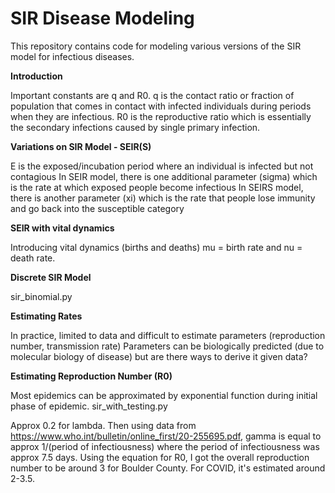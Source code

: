 # SIR Disease Modeling

This repository contains code for modeling various versions of the SIR model for infectious diseases. 

**Introduction**

Important constants are q and R0. q is the contact ratio or fraction of population that comes in contact with infected individuals during periods when they are infectious. R0 is the reproductive ratio which is essentially the secondary infections caused by single primary infection.

**Variations on SIR Model - SEIR(S)**

E is the exposed/incubation period where an individual is infected but not contagious
In SEIR model, there is one additional parameter (sigma)  which is the rate at which exposed people become infectious
In SEIRS model, there is another parameter (xi) which is the rate that people lose immunity and go back into the susceptible category

**SEIR with vital dynamics**

Introducing vital dynamics (births and deaths) mu = birth rate and nu = death rate.

**Discrete SIR Model**

sir_binomial.py

**Estimating Rates**

In practice, limited to data and difficult to estimate parameters (reproduction number, transmission rate)
Parameters can be biologically predicted (due to molecular biology of disease) but are there ways to derive it given data?

**Estimating Reproduction Number (R0)**

Most epidemics can be approximated by exponential function during initial phase of epidemic.
sir_with_testing.py

Approx 0.2 for lambda. Then using data from https://www.who.int/bulletin/online_first/20-255695.pdf, gamma is equal to approx 1/(period of infectiousness) where the period of infectiousness was approx 7.5 days. Using the equation for R0, I got the overall reproduction number to be around 3 for Boulder County. For COVID, it's estimated around 2-3.5.


